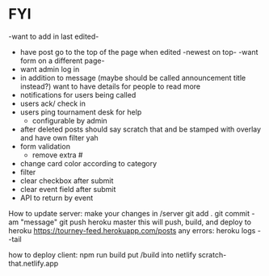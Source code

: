 # FYI
-want to add in last edited-
- have post go to the top of the page when edited
-newest on top-
-want form on a different page-
- want admin log in
- in addition to message (maybe should be called announcement title instead?) want to have details for people to read more
- notifications for users being called
- users ack/ check in
- users ping tournament desk for help
    - configurable by admin
- after deleted posts should say scratch that and be stamped with overlay and have own filter yah
- form validation
    - remove extra #
- change card color according to category
- filter
- clear checkbox after submit
- clear event field after submit
- API to return by event

How to update server:
make your changes in /server
git add .
git commit -am "message"
git push heroku master
this will push, build, and deploy to heroku
https://tourney-feed.herokuapp.com/posts
any errors: heroku logs --tail

how to deploy client:
npm run build
put /build into netlify
scratch-that.netlify.app
